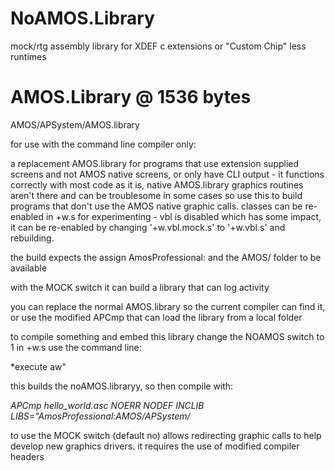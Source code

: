 # NoAMOS.Library

mock/rtg assembly library for XDEF c extensions or "Custom Chip" less runtimes

# AMOS.Library @ 1536 bytes

AMOS/APSystem/AMOS.library

for use with the command line compiler only:

a replacement AMOS.library for programs that use extension supplied screens and not AMOS native screens, or only have CLI output - it functions correctly with most code as it is, native AMOS.library graphics routines aren't there and can be troublesome in some cases so use this to build programs that don't use the AMOS native graphic calls. classes can be re-enabled in +w.s for experimenting  - vbl is disabled which has some impact, it can be re-enabled by changing '+w.vbl.mock.s' to '+w.vbl.s' and rebuilding.

the build expects the assign AmosProfessional: and the AMOS/ folder to be available

with the MOCK switch it can build a library that can log activity

you can replace the normal AMOS.library so the current compiler can find it, or use the modified APCmp that can load the library from a local folder

to compile something and embed this library change the NOAMOS switch to 1 in +w.s use the command line:

*execute aw"

this builds the noAMOS.libraryy, so then compile with:

*APCmp hello_world.asc NOERR NODEF INCLIB LIBS="AmosProfessional:AMOS/APSystem/*

to use the MOCK switch (default no) allows redirecting graphic calls to help develop new graphics drivers. it requires the use of modified compiler headers
